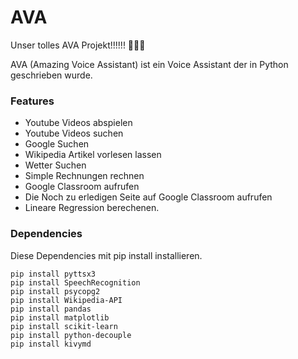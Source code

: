 # AVA
Unser tolles AVA Projekt!!!!!! 🤯🤖💀

AVA (Amazing Voice Assistant) ist ein Voice Assistant der in Python geschrieben wurde. 

### Features
- Youtube Videos abspielen
- Youtube Videos suchen
- Google Suchen
- Wikipedia Artikel vorlesen lassen
- Wetter Suchen
- Simple Rechnungen rechnen
- Google Classroom aufrufen
- Die Noch zu erledigen Seite auf Google Classroom aufrufen
- Lineare Regression berechenen.

### Dependencies
Diese Dependencies mit pip install installieren.
```
pip install pyttsx3
pip install SpeechRecognition
pip install psycopg2
pip install Wikipedia-API
pip install pandas
pip install matplotlib
pip install scikit-learn
pip install python-decouple
pip install kivymd
```
